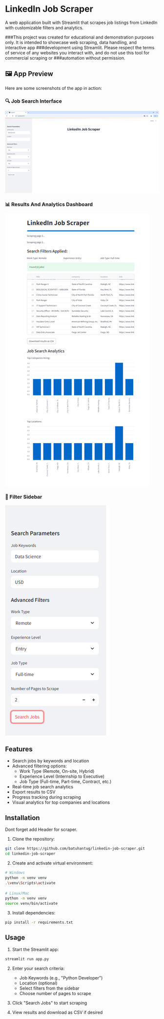 # LinkedIn Job Scraper

A web application built with Streamlit that scrapes job listings from LinkedIn with customizable filters and analytics.

###This project was created for educational and demonstration purposes only. It is intended to showcase web scraping, data handling, and interactive app ###development using Streamlit. Please respect the terms of service of any websites you interact with, and do not use this tool for commercial scraping or ###automation without permission.

## 🖼️ App Preview

Here are some screenshots of the app in action:

### 🔍 Job Search Interface
![Search UI](img_1.png)

### 📊 Results And Analytics Dashboard
![Analytics](img_3.png)

### 📝 Filter Sidebar
![Filters](img_2.png)


## Features

- Search jobs by keywords and location
- Advanced filtering options:
  - Work Type (Remote, On-site, Hybrid)
  - Experience Level (Internship to Executive)
  - Job Type (Full-time, Part-time, Contract, etc.)
- Real-time job search analytics
- Export results to CSV
- Progress tracking during scraping
- Visual analytics for top companies and locations

## Installation

Dont forget add Header for scraper.

1. Clone the repository:
```bash
git clone https://github.com/batuhantug/linkedin-job-scraper.git
cd linkedin-job-scraper
```

2. Create and activate virtual environment:
```bash
# Windows
python -m venv venv
.\venv\Scripts\activate

# Linux/Mac
python -m venv venv
source venv/bin/activate
```

3. Install dependencies:
```bash
pip install -r requirements.txt
```

## Usage

1. Start the Streamlit app:
```bash
streamlit run app.py
```

2. Enter your search criteria:
   - Job Keywords (e.g., "Python Developer")
   - Location (optional)
   - Select filters from the sidebar
   - Choose number of pages to scrape

3. Click "Search Jobs" to start scraping

4. View results and download as CSV if desired


